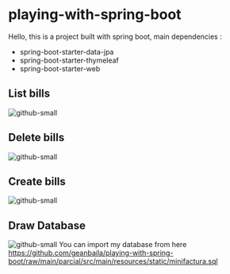 # playing-with-spring-boot
Hello, this is a project built with spring boot, main dependencies :
- spring-boot-starter-data-jpa
- spring-boot-starter-thymeleaf
- spring-boot-starter-web

## List bills
![github-small](https://github.com/geanbaila/playing-with-spring-boot/raw/main/parcial/src/main/resources/static/listar.png)

## Delete bills
![github-small](https://github.com/geanbaila/playing-with-spring-boot/raw/main/parcial/src/main/resources/static/eliminar.png)

## Create bills
![github-small](https://github.com/geanbaila/playing-with-spring-boot/raw/main/parcial/src/main/resources/static/registrar.png)

## Draw Database
![github-small](https://github.com/geanbaila/playing-with-spring-boot/raw/main/parcial/src/main/resources/static/diagrama.png)
You can import my database from here https://github.com/geanbaila/playing-with-spring-boot/raw/main/parcial/src/main/resources/static/minifactura.sql
